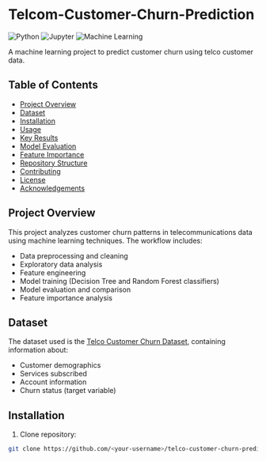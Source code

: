 # Telcom-Customer-Churn-Prediction

![Python](https://img.shields.io/badge/Python-3.7%2B-blue)
![Jupyter](https://img.shields.io/badge/Jupyter-Notebook-orange)
![Machine Learning](https://img.shields.io/badge/Machine-Learning-brightgreen)

A machine learning project to predict customer churn using telco customer data.

## Table of Contents
- [Project Overview](#project-overview)
- [Dataset](#dataset)
- [Installation](#installation)
- [Usage](#usage)
- [Key Results](#key-results)
- [Model Evaluation](#model-evaluation)
- [Feature Importance](#feature-importance)
- [Repository Structure](#repository-structure)
- [Contributing](#contributing)
- [License](#license)
- [Acknowledgements](#acknowledgements)

## Project Overview
This project analyzes customer churn patterns in telecommunications data using machine learning techniques. The workflow includes:

- Data preprocessing and cleaning
- Exploratory data analysis
- Feature engineering
- Model training (Decision Tree and Random Forest classifiers)
- Model evaluation and comparison
- Feature importance analysis

## Dataset
The dataset used is the [Telco Customer Churn Dataset](https://www.kaggle.com/blastchar/telco-customer-churn), containing information about:
- Customer demographics
- Services subscribed
- Account information
- Churn status (target variable)

## Installation
1. Clone repository:
```bash
git clone https://github.com/<your-username>/telco-customer-churn-prediction.git
